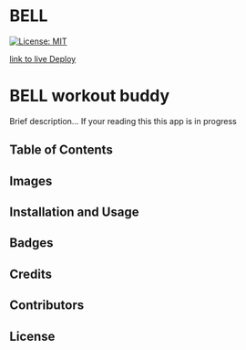 # BELL
[![License: MIT](https://img.shields.io/badge/License-MIT-yellow.svg)](https://opensource.org/licenses/MIT)

[link to live Deploy](lol)

# BELL workout buddy

Brief description... If your reading this this app is in progress

## Table of Contents

## Images

## Installation and Usage

## Badges

## Credits

## Contributors

## License
